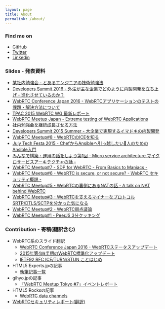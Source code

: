 ```yaml
---
layout: page
title: About
permalink: /about/
---
```


### Find me on

- [GitHub](https://github.com/iwashi)
- [Twitter](https://twitter.com/iwashi86)
- [Linkedin](http://jp.linkedin.com/pub/yoshimasa-iwase/a0/2a7/576)

### Slides - 発表資料

- [某社内勉強会 - とあるエンジニアの技術勉強法](http://www.slideshare.net/iwashi86/ss-58640407)
- [Developers Summit 2016 - 外注が主な企業でどのように内製開発を立ち上げ・進化させているのか？](http://www.slideshare.net/iwashi86/ss-58456004)
- [WebRTC Conference Japan 2016 - WebRTCアプリケーションのテストの課題・解決方法について](http://www.slideshare.net/iwashi86/webrtc-58402646)
- [TPAC 2015 WebRTC WG 最新レポート](http://www.slideshare.net/td-nttcom/webrtc-tpac-2015)
- [WebRTC Meetup Japan - Extreme testing of WebRTC Applications](http://www.slideshare.net/iwashi86/extreme-testing-of-webrtc-applications)
- [社内勉強会を継続成長させる方法](http://www.slideshare.net/td-nttcom/ss-54500215)
- [Developers Summit 2015 Summer - 大企業で実現するイマドキの内製開発](http://www.slideshare.net/td-nttcom/ss-51109460) 
- [WebRTC Meetup#8 - WebRTCのICEを知る](http://www.slideshare.net/iwashi86/webrtcice) 
- [July Tech Festa 2015 - ChefからAnsibleへ引っ越したい人のためのAnsible入門](http://www.slideshare.net/iwashi86/chefansibleansible-50941335)
- [みんなで構築・運用の話をしよう第1回 - Micro service architecture マイクロサービスアーキテクチャの話 -](http://www.slideshare.net/iwashi86/micro-service-architecture-46205859) 
- [WebRTC Meetup#7 - SDP for WebRTC - From Basics to Maniacs -](http://www.slideshare.net/iwashi86/20150311-web-rtcmeetup7sdp) 
- [WebRTC Meetup#6 - WebRTC is secure, or not secure? - WebRTC セキュリティ概説 -](http://www.slideshare.net/iwashi86/20150128-web-rtcsecurity) 
- [WebRTC Meetup#5 - WebRTCの裏側にあるNATの話 - A talk on NAT behind WebRTC](http://www.slideshare.net/iwashi86/webrtcnat-a-talk-on-nat-behind-webrtc) 
- [WebRTC Meetup#3 - WebRTCを支えるマイナーなプロトコルSRTP/DTLS/SCTPを分かった気になる](http://www.slideshare.net/iwashi86/20140801-web-rtcmeetup3r3)
- [WebRTC Meetup#2 - WebRTC弱点議論](http://www.slideshare.net/iwashi86/webrtc-meetup-tokyo-2-webrtc)
- [WebRTC Meetup#1 - PeerJS 3分クッキング](pages/webrtcmeetup1402422/)

### Contribution - 寄稿(翻訳含む)

- WebRTC系のスライド翻訳
  - [WebRTC Conference Japan 2016 - WebRTCステータスアップデート](https://docs.google.com/presentation/d/1Z44qq92kMnqweDoqiPw1ro84TdTVeCiwFrmIy8N_pKI/edit#slide=id.g1193d3ae62_2_73)
  - [2015年第4四半期のWebRTC標準化アップデート](http://www.slideshare.net/iwashi86/2015-4-webrtc)
  - [IETF92 RFC ICE/TURN/STUN ことはじめ](https://docs.google.com/presentation/d/1A1gY5v3tW0oAkGUUSQQI7s1K8FW9eyyAJwsN5M0v1kI/edit#slide=id.g75ff32a71_2_78)
- HTML5 Experts.jpの記事
  - [執筆記事一覧](http://html5experts.jp/iwase/)
- gihyo.jpの記事
  - [「WebRTC Meetup Tokyo #7」イベントレポート](http://gihyo.jp/news/report/2015/03/2401)
- HTML5 Rocksの記事
  - [WebRTC data channels](http://www.html5rocks.com/ja/tutorials/webrtc/datachannels/)
- [WebRTCセキュリティレポート(翻訳)](http://webrtc-security.github.io/report_ja/)
